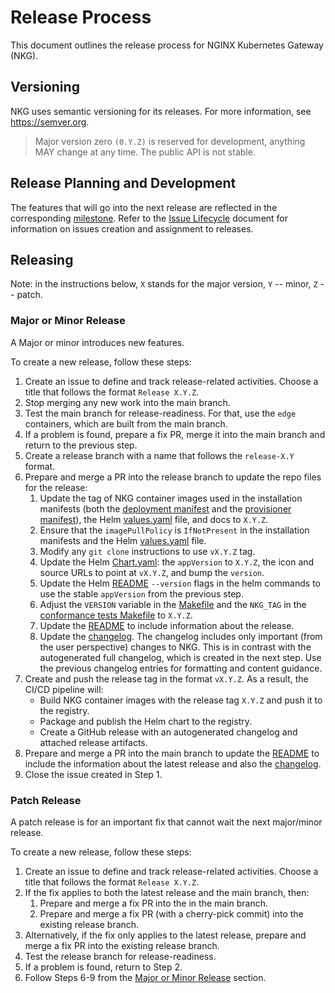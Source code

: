 # Release Process

This document outlines the release process for NGINX Kubernetes Gateway (NKG).

## Versioning

NKG uses semantic versioning for its releases. For more information, see https://semver.org.

> Major version zero `(0.Y.Z)` is reserved for development, anything MAY change at any time. The public API is not stable.

## Release Planning and Development

The features that will go into the next release are reflected in the
corresponding [milestone](https://github.com/nginxinc/nginx-kubernetes-gateway/milestones). Refer to
the [Issue Lifecycle](../ISSUE_LIFECYCLE.md) document for information on issues creation and assignment to releases.

## Releasing

Note: in the instructions below, `X` stands for the major version, `Y` -- minor, `Z` -- patch.

### Major or Minor Release

A Major or minor introduces new features.

To create a new release, follow these steps:

1. Create an issue to define and track release-related activities. Choose a title that follows the
   format `Release X.Y.Z`.
2. Stop merging any new work into the main branch.
3. Test the main branch for release-readiness. For that, use the `edge` containers, which are built from the main
   branch.
4. If a problem is found, prepare a fix PR, merge it into the main branch and return to the previous step.
5. Create a release branch with a name that follows the `release-X.Y` format.
6. Prepare and merge a PR into the release branch to update the repo files for the release:
    1. Update the tag of NKG container images used in the installation manifests (both the
       [deployment manifest](../deploy/manifests/deployment.yaml) and the
       [provisioner manifest](../conformance/provisioner/provisioner.yaml)),
       the Helm [values.yaml](../deploy/helm-chart/values.yaml) file, and docs to `X.Y.Z`.
    2. Ensure that the `imagePullPolicy` is `IfNotPresent` in the installation manifests and the Helm
       [values.yaml](../deploy/helm-chart/values.yaml) file.
    3. Modify any `git clone` instructions to use `vX.Y.Z` tag.
    4. Update the Helm [Chart.yaml](../deploy/helm-chart/Chart.yaml): the `appVersion` to `X.Y.Z`, the icon and source
       URLs to point at `vX.Y.Z`, and bump the `version`.
    5. Update the Helm [README](../deploy/helm-chart/README.md) `--version` flags in the helm commands to use the stable
       `appVersion` from the previous step.
    6. Adjust the `VERSION` variable in the [Makefile](../Makefile) and the `NKG_TAG` in the
       [conformance tests Makefile](../conformance/Makefile) to `X.Y.Z`.
    7. Update the [README](../README.md) to include information about the release.
    8. Update the [changelog](../CHANGELOG.md). The changelog includes only important (from the user perspective)
       changes to NKG. This is in contrast with the autogenerated full changelog, which is created in the next step. Use
       the previous changelog entries for formatting and content guidance.
7. Create and push the release tag in the format `vX.Y.Z`. As a result, the CI/CD pipeline will:
    - Build NKG container images with the release tag `X.Y.Z` and push it to the registry.
    - Package and publish the Helm chart to the registry.
    - Create a GitHub release with an autogenerated changelog and attached release artifacts.
8. Prepare and merge a PR into the main branch to update the [README](../README.md) to include the information about the
   latest release and also the [changelog](../CHANGELOG.md).
9. Close the issue created in Step 1.

### Patch Release

A patch release is for an important fix that cannot wait the next major/minor release.

To create a new release, follow these steps:

1. Create an issue to define and track release-related activities. Choose a title that follows the
   format `Release X.Y.Z`.
2. If the fix applies to both the latest release and the main branch, then:
    1. Prepare and merge a fix PR into the in the main branch.
    2. Prepare and merge a fix PR (with a cherry-pick commit) into the existing release branch.
3. Alternatively, if the fix only applies to the latest release, prepare and merge a fix PR into the existing release
   branch.
4. Test the release branch for release-readiness.
5. If a problem is found, return to Step 2.
6. Follow Steps 6-9 from the [Major or Minor Release](#major-or-minor-release) section.
